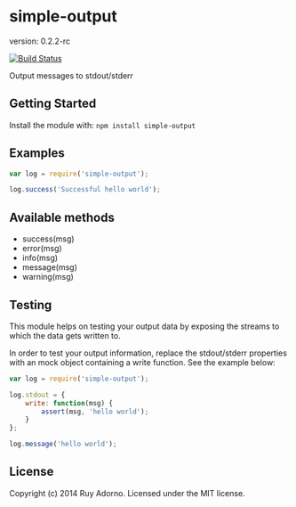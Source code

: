 # simple-output

version: 0.2.2-rc

[![Build Status](https://travis-ci.org/ruyadorno/simple-output.svg?branch=master)](https://travis-ci.org/SunGard-Labs/grunt-sg-release)

Output messages to stdout/stderr

## Getting Started
Install the module with: `npm install simple-output`

## Examples

```javascript
var log = require('simple-output');

log.success('Successful hello world');
```

## Available methods

- success(msg)
- error(msg)
- info(msg)
- message(msg)
- warning(msg)

## Testing

This module helps on testing your output data by exposing the streams to which the data gets written to.

In order to test your output information, replace the stdout/stderr properties with an mock object containing a write function. See the example below:

```javascript
var log = require('simple-output');

log.stdout = {
    write: function(msg) {
        assert(msg, 'hello world');
    }
};

log.message('hello world');
```

## License
Copyright (c) 2014 Ruy Adorno. Licensed under the MIT license.

